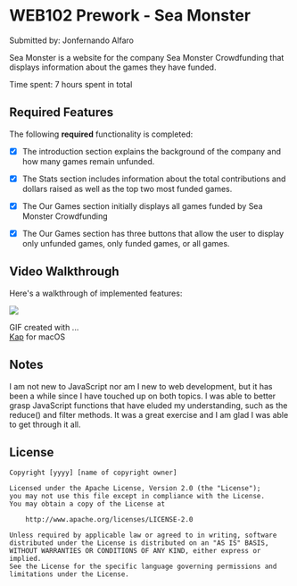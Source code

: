 # WEB102 Prework - Sea Monster

Submitted by: Jonfernando Alfaro

Sea Monster is a website for the company Sea Monster Crowdfunding that displays information about the games they have funded.

Time spent: 7 hours spent in total

## Required Features

The following **required** functionality is completed:

* [x] The introduction section explains the background of the company and how many games remain unfunded.
* [x] The Stats section includes information about the total contributions and dollars raised as well as the top two most funded games.
* [x] The Our Games section initially displays all games funded by Sea Monster Crowdfunding
* [x] The Our Games section has three buttons that allow the user to display only unfunded games, only funded games, or all games.


## Video Walkthrough

Here's a walkthrough of implemented features:

![](https://imgur.com/a/if2OjUO)

GIF created with ...  
[Kap](https://getkap.co/) for macOS


## Notes

I am not new to JavaScript nor am I new to web development, but it has been a while since I have touched up on both topics. I was able to better grasp JavaScript functions that have eluded my understanding, such as the reduce() and filter methods. It was a great exercise and I am glad I was able to get through it all. 

## License

    Copyright [yyyy] [name of copyright owner]

    Licensed under the Apache License, Version 2.0 (the "License");
    you may not use this file except in compliance with the License.
    You may obtain a copy of the License at

        http://www.apache.org/licenses/LICENSE-2.0

    Unless required by applicable law or agreed to in writing, software
    distributed under the License is distributed on an "AS IS" BASIS,
    WITHOUT WARRANTIES OR CONDITIONS OF ANY KIND, either express or implied.
    See the License for the specific language governing permissions and
    limitations under the License.
